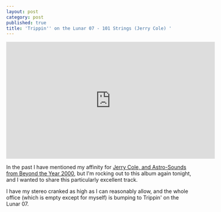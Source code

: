 ```yaml
---
layout: post
category: post
published: true
title: 'Trippin'' on the Lunar 07 - 101 Strings (Jerry Cole) '
---
```

<iframe width="560" height="315" src="https://www.youtube.com/embed/m47_0w2kbMI" frameborder="0" allowfullscreen></iframe>

In the past I have mentioned my affinity for [Jerry Cole, and Astro-Sounds from Beyond the Year 2000](ajroach42.github.io/astro-sounds-from-beyond-the-year-2000/), but I'm rocking out to this album again tonight, and I wanted to share this particularly excellent track. 

I have my stereo cranked as high as I can reasonably allow, and the whole office (which is empty except for myself) is bumping to Trippin' on the Lunar 07.
